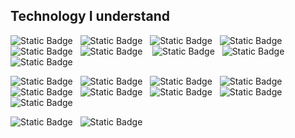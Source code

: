 

## Technology I understand

![Static Badge](https://img.shields.io/badge/php-blue?style=for-the-badge&logo=php&labelColor=353535)&nbsp;&nbsp;&nbsp;![Static Badge](https://img.shields.io/badge/Laravel-F55B1D?style=for-the-badge&logo=laravel&labelColor=353535)&nbsp;&nbsp;&nbsp;![Static Badge](https://img.shields.io/badge/react-blue?style=for-the-badge&logo=react&labelColor=353535)&nbsp;&nbsp;&nbsp;![Static Badge](https://img.shields.io/badge/nextjs-blue?style=for-the-badge&logo=next.js&labelColor=353535)&nbsp;&nbsp;&nbsp;![Static Badge](https://img.shields.io/badge/python-F1B410?style=for-the-badge&logo=python&labelColor=353535)&nbsp;&nbsp;&nbsp;![Static Badge](https://img.shields.io/badge/shell%20script-000000?style=for-the-badge&logo=GNU%20bash&labelColor=353535)
&nbsp;&nbsp;&nbsp;![Static Badge](https://img.shields.io/badge/powershell-blue?style=for-the-badge&logo=powershell&labelColor=353535)&nbsp;&nbsp;&nbsp;![Static Badge](https://img.shields.io/badge/mongodb-17C450?style=for-the-badge&logo=mongodb&labelColor=353535)&nbsp;&nbsp;&nbsp;![Static Badge](https://img.shields.io/badge/mysql-EFEFEF?style=for-the-badge&logo=mysql&logoColor=white&labelColor=353535)

![Static Badge](https://img.shields.io/badge/amazon--aws-F89C34?style=for-the-badge&logo=amazon-aws&labelColor=353535)&nbsp;&nbsp;&nbsp;![Static Badge](https://img.shields.io/badge/Docker-blue?style=for-the-badge&logo=docker&labelColor=353535)&nbsp;&nbsp;&nbsp;![Static Badge](https://img.shields.io/badge/Terraform-D434F8?style=for-the-badge&logo=terraform&labelColor=353535)&nbsp;&nbsp;&nbsp;![Static Badge](https://img.shields.io/badge/kubernetes-blue?style=for-the-badge&logo=kubernetes&labelColor=353535)&nbsp;&nbsp;&nbsp;![Static Badge](https://img.shields.io/badge/Jenkins-F8A234?style=for-the-badge&logo=Jenkins&labelColor=353535)&nbsp;&nbsp;&nbsp;![Static Badge](https://img.shields.io/badge/git-D6620C?style=for-the-badge&logo=git&labelColor=353535)&nbsp;&nbsp;&nbsp;![Static Badge](https://img.shields.io/badge/nginx-0CD63D?style=for-the-badge&logo=nginx&labelColor=353535)&nbsp;&nbsp;&nbsp;![Static Badge](https://img.shields.io/badge/Virtualbox-blue?style=for-the-badge&logo=Virtualbox&labelColor=353535)&nbsp;&nbsp;&nbsp;![Static Badge](https://img.shields.io/badge/Ansible-black?style=for-the-badge&logo=ansible&labelColor=353535)&nbsp;&nbsp;&nbsp;




![Static Badge](https://img.shields.io/badge/Linux-red?style=for-the-badge&logo=linux&logoColor=red&labelColor=353535)&nbsp;&nbsp;&nbsp;![Static Badge](https://img.shields.io/badge/Windows-34C8F8?style=for-the-badge&logo=windows&labelColor=353535)













